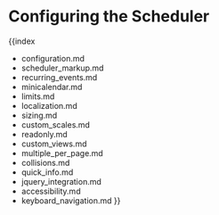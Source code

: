 Configuring the Scheduler
===========================================

{{index
- configuration.md
- scheduler_markup.md
- recurring_events.md
- minicalendar.md
- limits.md
- localization.md
- sizing.md
- custom_scales.md
- readonly.md
- custom_views.md
- multiple_per_page.md
- collisions.md
- quick_info.md
- jquery_integration.md
- accessibility.md
- keyboard_navigation.md
}}

